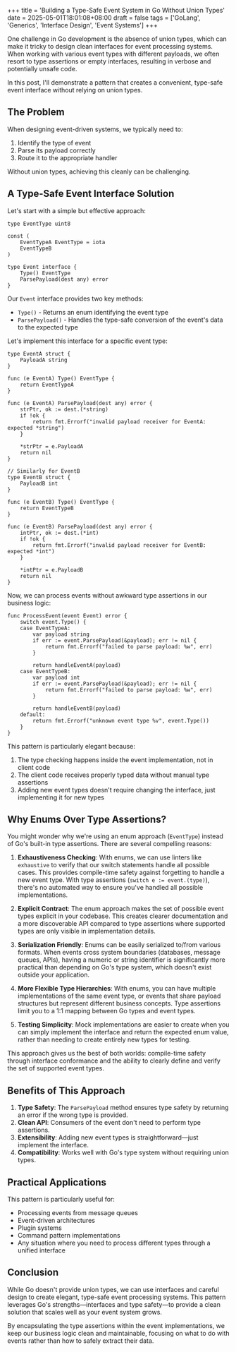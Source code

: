 +++
title = 'Building a Type-Safe Event System in Go Without Union Types'
date = 2025-05-01T18:01:08+08:00
draft = false
tags = ['GoLang', 'Generics', 'Interface Design', 'Event Systems']
+++

One challenge in Go development is the absence of union types, which can make it tricky to design clean interfaces for event processing systems. When working with various event types with different payloads, we often resort to type assertions or empty interfaces, resulting in verbose and potentially unsafe code.

In this post, I'll demonstrate a pattern that creates a convenient, type-safe event interface without relying on union types.

## The Problem

When designing event-driven systems, we typically need to:
1. Identify the type of event
2. Parse its payload correctly
3. Route it to the appropriate handler

Without union types, achieving this cleanly can be challenging.

## A Type-Safe Event Interface Solution

Let's start with a simple but effective approach:

```golang
type EventType uint8

const (
    EventTypeA EventType = iota
    EventTypeB
)

type Event interface {
    Type() EventType
    ParsePayload(dest any) error
}
```

Our `Event` interface provides two key methods:
- `Type()` - Returns an enum identifying the event type
- `ParsePayload()` - Handles the type-safe conversion of the event's data to the expected type

Let's implement this interface for a specific event type:

```golang
type EventA struct {
    PayloadA string
}

func (e EventA) Type() EventType {
    return EventTypeA
}

func (e EventA) ParsePayload(dest any) error {
    strPtr, ok := dest.(*string)
    if !ok {
        return fmt.Errorf("invalid payload receiver for EventA: expected *string")
    }
    
    *strPtr = e.PayloadA
    return nil
}

// Similarly for EventB
type EventB struct {
    PayloadB int
}

func (e EventB) Type() EventType {
    return EventTypeB
}

func (e EventB) ParsePayload(dest any) error {
    intPtr, ok := dest.(*int)
    if !ok {
        return fmt.Errorf("invalid payload receiver for EventB: expected *int")
    }
    
    *intPtr = e.PayloadB
    return nil
}
```

Now, we can process events without awkward type assertions in our business logic:

```golang
func ProcessEvent(event Event) error {
    switch event.Type() {
    case EventTypeA:
        var payload string
        if err := event.ParsePayload(&payload); err != nil {
            return fmt.Errorf("failed to parse payload: %w", err)
        }

        return handleEventA(payload)
    case EventTypeB:
        var payload int
        if err := event.ParsePayload(&payload); err != nil {
            return fmt.Errorf("failed to parse payload: %w", err)
        }

        return handleEventB(payload)
    default:
        return fmt.Errorf("unknown event type %v", event.Type())
    }
}
```

This pattern is particularly elegant because:

1. The type checking happens inside the event implementation, not in client code
2. The client code receives properly typed data without manual type assertions
3. Adding new event types doesn't require changing the interface, just implementing it for new types

## Why Enums Over Type Assertions?

You might wonder why we're using an enum approach (`EventType`) instead of Go's built-in type assertions. There are several compelling reasons:

1. **Exhaustiveness Checking**: With enums, we can use linters like `exhaustive` to verify that our switch statements handle all possible cases. This provides compile-time safety against forgetting to handle a new event type. With type assertions (`switch e := event.(type)`), there's no automated way to ensure you've handled all possible implementations.

2. **Explicit Contract**: The enum approach makes the set of possible event types explicit in your codebase. This creates clearer documentation and a more discoverable API compared to type assertions where supported types are only visible in implementation details.

3. **Serialization Friendly**: Enums can be easily serialized to/from various formats. When events cross system boundaries (databases, message queues, APIs), having a numeric or string identifier is significantly more practical than depending on Go's type system, which doesn't exist outside your application.

4. **More Flexible Type Hierarchies**: With enums, you can have multiple implementations of the same event type, or events that share payload structures but represent different business concepts. Type assertions limit you to a 1:1 mapping between Go types and event types.

5. **Testing Simplicity**: Mock implementations are easier to create when you can simply implement the interface and return the expected enum value, rather than needing to create entirely new types for testing.

This approach gives us the best of both worlds: compile-time safety through interface conformance and the ability to clearly define and verify the set of supported event types.

## Benefits of This Approach

1. **Type Safety**: The `ParsePayload` method ensures type safety by returning an error if the wrong type is provided.
2. **Clean API**: Consumers of the event don't need to perform type assertions.
3. **Extensibility**: Adding new event types is straightforward—just implement the interface.
4. **Compatibility**: Works well with Go's type system without requiring union types.

## Practical Applications

This pattern is particularly useful for:
- Processing events from message queues
- Event-driven architectures
- Plugin systems
- Command pattern implementations
- Any situation where you need to process different types through a unified interface

## Conclusion

While Go doesn't provide union types, we can use interfaces and careful design to create elegant, type-safe event processing systems. This pattern leverages Go's strengths—interfaces and type safety—to provide a clean solution that scales well as your event system grows.

By encapsulating the type assertions within the event implementations, we keep our business logic clean and maintainable, focusing on what to do with events rather than how to safely extract their data.
